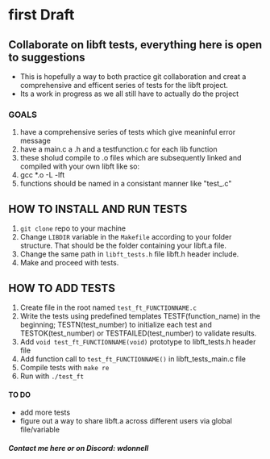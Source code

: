 # first Draft
## Collaborate on libft tests, everything here is open to suggestions
* This is hopefully a way to both practice git collaboration and creat a comprehensive and efficent series of tests for the libft project.
* Its a work in progress as we all still have to actually do the project
### GOALS

1. have a comprehensive series of tests which give meaninful error message
2. have a main.c a .h and a testfunction.c for each lib function 
3. these sholud compile to .o files which are subsequently linked and compiled with your own libft like so:
4. gcc *.o -L<libftpath> -lft
5. functions should be named in a consistant manner like "test_<functionname>.c"


## HOW TO INSTALL AND RUN TESTS

1. `git clone` repo to your machine
2. Change `LIBDIR` variable in the `Makefile` according to your folder structure. That should be the folder containing your libft.a file. 
3. Change the same path in `libft_tests.h` file  libft.h header include. 
4. Make and proceed with tests.
## HOW TO ADD TESTS

1. Create file in the root named `test_ft_FUNCTIONNAME.c`
2. Write the tests using predefined templates TESTF(function_name) in the beginning; TESTN(test_number) to initialize each test and TESTOK(test_number) or TESTFAILED(test_number) to validate results.
3. Add `void test_ft_FUNCTIONNAME(void)` prototype to libft_tests.h header file
4. Add function call to `test_ft_FUNCTIONNAME()` in libft_tests_main.c file
5. Compile tests with `make re`
6. Run with `./test_ft`

#### TO DO

* add more tests
* figure out a way to share libft.a across different users via global file/variable

##### Contact me here or on Discord: wdonnell